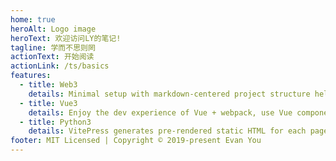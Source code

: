 ```yaml
---
home: true
heroAlt: Logo image
heroText: 欢迎访问LY的笔记!
tagline: 学而不思则罔
actionText: 开始阅读
actionLink: /ts/basics
features:
  - title: Web3
    details: Minimal setup with markdown-centered project structure helps you focus on writing.
  - title: Vue3
    details: Enjoy the dev experience of Vue + webpack, use Vue components in markdown, and develop custom themes with Vue.
  - title: Python3
    details: VitePress generates pre-rendered static HTML for each page, and runs as an SPA once a page is loaded.
footer: MIT Licensed | Copyright © 2019-present Evan You
---
```

